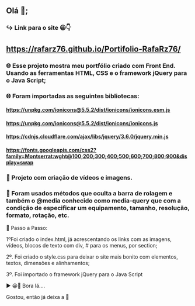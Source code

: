 ## Olá 👋;

### ↪ Link para o site 😀👇
## https://rafarz76.github.io/Portifolio-RafaRz76/

### 🌐 Esse projeto mostra meu portfólio criado com Front End. Usando as ferramentas HTML,  CSS e o framework jQuery para o Java Script;

### 🌐 Foram importadas as seguintes bibliotecas:
#### https://unpkg.com/ionicons@5.5.2/dist/ionicons/ionicons.esm.js 

#### https://unpkg.com/ionicons@5.5.2/dist/ionicons/ionicons.js

#### https://cdnjs.cloudflare.com/ajax/libs/jquery/3.6.0/jquery.min.js

#### https://fonts.googleapis.com/css2?family=Montserrat:wght@100;200;300;400;500;600;700;800;900&display=swap

### 🔵 Projeto com criação de vídeos e imagens.

### 🔵 Foram usados métodos que oculta a barra de rolagem e também o @media conhecido como media-query que com a condição de especificar um equipamento, tamanho, resolução, formato, rotação, etc.

🚀 Passo a Passo:

1ºFoi criado o index.html, já acrescentando os links com as imagens, vídeos, blocos de texto com div, # para os menus, por section;

2º. Foi criado o style.css para deixar o site mais bonito com elementos, textos, dimensões e alinhamentos;

3º. Foi importado o framework jQuery para o Java Script 

▶ 😀👀 Bora lá....

Gostou, então já deixa a 🌟
